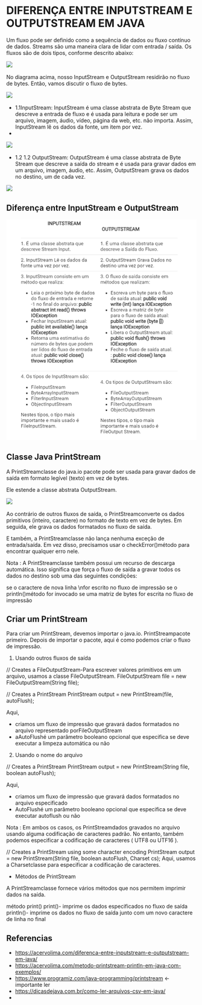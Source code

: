 # DIFERENÇA ENTRE INPUTSTREAM E OUTPUTSTREAM EM JAVA


Um fluxo pode ser definido como a sequência de dados ou fluxo contínuo de dados. Streams são uma maneira clara de lidar
com entrada / saída. Os fluxos são de dois tipos, conforme descrito abaixo:

![](../../Users/aesilva/AppData/Local/Temp/Stream.png)


No diagrama acima, nosso InputStream e OutputStream residirão no fluxo de bytes. Então, vamos discutir o fluxo de bytes.


![](../../Users/aesilva/AppData/Local/Temp/IOStream.png)

- 1.1InputStream: InputStream é uma classe abstrata de Byte Stream que descreve a entrada de fluxo e é usada para leitura 
e pode ser um arquivo, imagem, áudio, vídeo, página da web, etc. não importa. Assim, InputStream lê os dados da fonte, 
um item por vez.
- 
![](../../Users/aesilva/AppData/Local/Temp/IputStream.png)


- 1.2 1.2 OutputStream: OutputStream é uma classe abstrata de Byte Stream que descreve a saída do stream e é usada para 
gravar dados em um arquivo, imagem, áudio, etc. Assim, OutputStream grava os dados no destino, um de cada vez.

![](../../Users/aesilva/AppData/Local/Temp/outputStream.png)


##  Diferença entre InputStream e OutputStream

![](.README_images/1f4b28b0.png)

## Classe Java PrintStream

A PrintStreamclasse do java.io pacote pode ser usada para gravar dados de saída em formato legível (texto) em vez de bytes.

Ele estende a classe abstrata OutputStream.

![](../../Users/aesilva/AppData/Local/Temp/java-printstream.webp)

Ao contrário de outros fluxos de saída, o PrintStreamconverte os dados primitivos (inteiro, caractere) no formato de 
texto em vez de bytes. Em seguida, ele grava os dados formatados no fluxo de saída.

E também, a PrintStreamclasse não lança nenhuma exceção de entrada/saída. Em vez disso, precisamos usar o 
checkError()método para encontrar qualquer erro nele.

Nota : A PrintStreamclasse também possui um recurso de descarga automática. Isso significa que força o fluxo de saída a 
gravar todos os dados no destino sob uma das seguintes condições:

se o caractere de nova linha \nfor escrito no fluxo de impressão
se o println()método for invocado
se uma matriz de bytes for escrita no fluxo de impressão

## Criar um PrintStream

Para criar um PrintStream, devemos importar o java.io. PrintStreampacote primeiro. Depois de importar o pacote, 
aqui é como podemos criar o fluxo de impressão.
1. Usando outros fluxos de saída

// Creates a FileOutputStream-Para escrever valores primitivos em um arquivo, usamos a classe FileOutputStream.
FileOutputStream file = new FileOutputStream(String file);

// Creates a PrintStream
PrintStream output = new PrintStream(file, autoFlush);

Aqui,

- criamos um fluxo de impressão que gravará dados formatados no arquivo representado porFileOutputStream
- aAutoFlushé um parâmetro booleano opcional que especifica se deve executar a limpeza automática ou não

2. Usando o nome do arquivo

// Creates a PrintStream
PrintStream output = new PrintStream(String file, boolean autoFlush);

Aqui,

- criamos um fluxo de impressão que gravará dados formatados no arquivo especificado
- AutoFlushé um parâmetro booleano opcional que especifica se deve executar autoflush ou não

Nota : Em ambos os casos, os PrintStreamdados gravados no arquivo usando alguma codificação de caracteres padrão. 
No entanto, também podemos especificar a codificação de caracteres ( UTF8 ou UTF16 ).

// Creates a PrintStream using some character encoding
PrintStream output = new PrintStream(String file, boolean autoFlush, Charset cs);
Aqui, usamos a Charsetclasse para especificar a codificação de caracteres.

- Métodos de PrintStream

A PrintStreamclasse fornece vários métodos que nos permitem imprimir dados na saída.

método print()
print()- imprime os dados especificados no fluxo de saída
println()- imprime os dados no fluxo de saída junto com um novo caractere de linha no final

## Referencias

- https://acervolima.com/diferenca-entre-inputstream-e-outputstream-em-java/
- https://acervolima.com/metodo-printstream-println-em-java-com-exemplos/
- https://www.programiz.com/java-programming/printstream <- importante ler
- https://dicasdejava.com.br/como-ler-arquivos-csv-em-java/
- 
